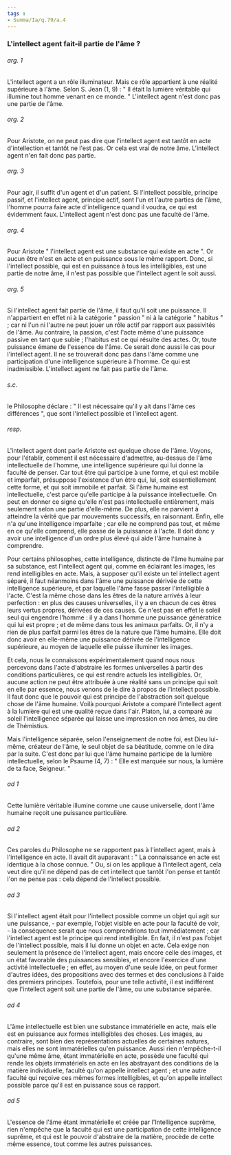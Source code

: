 ```yaml
---
tags : 
- Summa/Ia/q.79/a.4
---
```


### L'intellect agent fait-il partie de l'âme ?



###### arg. 1
L'intellect agent a un rôle illuminateur. Mais ce rôle appartient à une réalité supérieure à l'âme. Selon S. Jean (1, 9) : " Il était la lumière véritable qui illumine tout homme venant en ce monde. " L'intellect agent n'est donc pas une partie de l'âme. 

###### arg. 2
Pour Aristote, on ne peut pas dire que l'intellect agent est tantôt en acte d'intellection et tantôt ne l'est pas. Or cela est vrai de notre âme. L'intellect agent n'en fait donc pas partie. 

###### arg. 3
Pour agir, il suffit d'un agent et d'un patient. Si l'intellect possible, principe passif, et l'intellect agent, principe actif, sont l'un et l'autre parties de l'âme, l'homme pourra faire acte d'intelligence quand il voudra, ce qui est évidemment faux. L'intellect agent n'est donc pas une faculté de l'âme. 

###### arg. 4
Pour Aristote " l'intellect agent est une substance qui existe en acte ". Or aucun être n'est en acte et en puissance sous le même rapport. Donc, si l'intellect possible, qui est en puissance à tous les intelligibles, est une partie de notre âme, il n'est pas possible que l'intellect agent le soit aussi. 

###### arg. 5
Si l'intellect agent fait partie de l'âme, il faut qu'il soit une puissance. Il n'appartient en effet ni à la catégorie " passion " ni à la catégorie " habitus " ; car ni l'un ni l'autre ne peut jouer un rôle actif par rapport aux passivités de l'âme. Au contraire, la passion, c'est l'acte même d'une puissance passive en tant que subie ; l'habitus est ce qui résulte des actes. Or, toute puissance émane de l'essence de l'âme. Ce serait donc aussi le cas pour l'intellect agent. Il ne se trouverait donc pas dans l'âme comme une participation d'une intelligence supérieure à l'homme. Ce qui est inadmissible. L'intellect agent ne fait pas partie de l'âme. 

###### s.c.
le Philosophe déclare : " Il est nécessaire qu'il y ait dans l'âme ces différences ", que sont l'intellect possible et l'intellect agent. 

###### resp.
L'intellect agent dont parle Aristote est quelque chose de l'âme. Voyons, pour l'établir, comment il est nécessaire d'admettre, au-dessus de l'âme intellectuelle de l'homme, une intelligence supérieure qui lui donne la faculté de penser. Car tout être qui participe à une forme, et qui est mobile et imparfait, présuppose l'existence d'un être qui, lui, soit essentiellement cette forme, et qui soit immobile et parfait. Si l'âme humaine est intellectuelle, c'est parce qu'elle participe à la puissance intellectuelle. On peut en donner ce signe qu'elle n'est pas intellectuelle entièrement, mais seulement selon une partie d'elle-même. De plus, elle ne parvient à atteindre la vérité que par mouvements successifs, en raisonnant. Enfin, elle n'a qu'une intelligence imparfaite ; car elle ne comprend pas tout, et même en ce qu'elle comprend, elle passe de la puissance à l'acte. Il doit donc y avoir une intelligence d'un ordre plus élevé qui aide l'âme humaine à comprendre. 

Pour certains philosophes, cette intelligence, distincte de l'âme humaine par sa substance, est l'intellect agent qui, comme en éclairant les images, les rend intelligibles en acte. Mais, à supposer qu'il existe un tel intellect agent séparé, il faut néanmoins dans l'âme une puissance dérivée de cette intelligence supérieure, et par laquelle l'âme fasse passer l'intelligible à l'acte. C'est la même chose dans les êtres de la nature arrivés à leur perfection : en plus des causes universelles, il y a en chacun de ces êtres leurs vertus propres, dérivées de ces causes. Ce n'est pas en effet le soleil seul qui engendre l'homme : il y a dans l'homme une puissance génératrice qui lui est propre ; et de même dans tous les animaux parfaits. Or, il n'y a rien de plus parfait parmi les êtres de la nature que l'âme humaine. Elle doit donc avoir en elle-même une puissance dérivée de l'intelligence supérieure, au moyen de laquelle elle puisse illuminer les images. 

Et cela, nous le connaissons expérimentalement quand nous nous percevons dans l'acte d'abstraire les formes universelles à partir des conditions particulières, ce qui est rendre actuels les intelligibles. Or, aucune action ne peut être attribuée à une réalité sans un principe qui soit en elle par essence, nous venons de le dire à propos de l'intellect possible. Il faut donc que le pouvoir qui est principe de l'abstraction soit quelque chose de l'âme humaine. Voilà pourquoi Aristote a comparé l'intellect agent à la lumière qui est une qualité reçue dans l'air. Platon, lui, a comparé au soleil l'intelligence séparée qui laisse une impression en nos âmes, au dire de Thémistius. 

Mais l'intelligence séparée, selon l'enseignement de notre foi, est Dieu lui-même, créateur de l'âme, le seul objet de sa béatitude, comme on le dira par la suite. C'est donc par lui que l'âme humaine participe de la lumière intellectuelle, selon le Psaume (4, 7) : " Elle est marquée sur nous, la lumière de ta face, Seigneur. " 

###### ad 1
Cette lumière véritable illumine comme une cause universelle, dont l'âme humaine reçoit une puissance particulière. 

###### ad 2
Ces paroles du Philosophe ne se rapportent pas à l'intellect agent, mais à l'intelligence en acte. Il avait dit auparavant : " La connaissance en acte est identique à la chose connue. " Ou, si on les applique à l'intellect agent, cela veut dire qu'il ne dépend pas de cet intellect que tantôt l'on pense et tantôt l'on ne pense pas : cela dépend de l'intellect possible. 

###### ad 3
Si l'intellect agent était pour l'intellect possible comme un objet qui agit sur une puissance, - par exemple, l'objet visible en acte pour la faculté de voir, - la conséquence serait que nous comprendrions tout immédiatement ; car l'intellect agent est le principe qui rend intelligible. En fait, il n'est pas l'objet de l'intellect possible, mais il lui donne un objet en acte. Cela exige non seulement la présence de l'intellect agent, mais encore celle des images, et un état favorable des puissances sensibles, et encore l'exercice d'une activité intellectuelle ; en effet, au moyen d'une seule idée, on peut former d'autres idées, des propositions avec des termes et des conclusions à l'aide des premiers principes. Toutefois, pour une telle activité, il est indifférent que l'intellect agent soit une partie de l'âme, ou une substance séparée. 

###### ad 4
L'âme intellectuelle est bien une substance immatérielle en acte, mais elle est en puissance aux formes intelligibles des choses. Les images, au contraire, sont bien des représentations actuelles de certaines natures, mais elles ne sont immatérielles qu'en puissance. Aussi rien n'empêche-t-il qu'une même âme, étant immatérielle en acte, possède une faculté qui rende les objets immatériels en acte en les abstrayant des conditions de la matière individuelle, faculté qu'on appelle intellect agent ; et une autre faculté qui reçoive ces mêmes formes intelligibles, et qu'on appelle intellect possible parce qu'il est en puissance sous ce rapport. 

###### ad 5
L'essence de l'âme étant immatérielle et créée par l'Intelligence suprême, rien n'empêche que la faculté qui est une participation de cette intelligence suprême, et qui est le pouvoir d'abstraire de la matière, procède de cette même essence, tout comme les autres puissances. 

